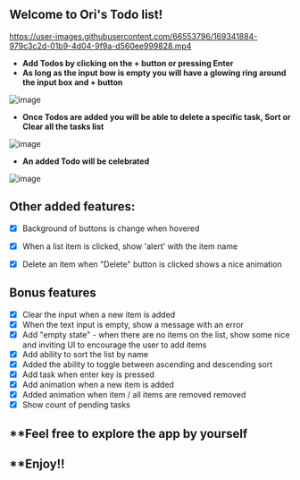 
## Welcome to Ori's Todo list!


https://user-images.githubusercontent.com/66553796/169341884-979c3c2d-01b9-4d04-9f9a-d560ee999828.mp4


- **Add Todos by clicking on the + button or pressing Enter**
- **As long as the input bow is empty you will have a glowing ring around the input box and + button**


![image](https://user-images.githubusercontent.com/66553796/169328327-9dc38f82-476c-4356-9b3b-ddd2791ad229.png)


- **Once Todos are added you will be able to delete a specific task, Sort or Clear all the tasks list**

![image](https://user-images.githubusercontent.com/66553796/169332951-ba8f5219-7b4b-476e-94e8-d4c9fc22f18e.png)
- **An added Todo will be celebrated**

![image](https://user-images.githubusercontent.com/66553796/169336378-d9e81ea3-49ff-418c-883f-d4be94f57d13.png)


## **Other added features:** 
- [x] Background of buttons is change when hovered
- [x] When a list item is clicked, show 'alert' with the item name
- [x] Delete an item when "Delete" button is clicked shows a nice animation


## **Bonus features**
- [x] Clear the input when a new item is added
- [x] When the text input is empty, show a message with an error
- [x] Add "empty state" - when there are no items on the list, show some nice and inviting UI to encourage the user to add items
- [x] Add ability to sort the list by name 
- [x] Added the ability to toggle between ascending and descending sort
- [x] Add task when enter key is pressed
- [x] Add animation when a new item is added
- [x] Added animation when item / all items are removed removed
- [x] Show count of pending tasks
## **Feel free to explore the app by yourself
## **Enjoy!! 
